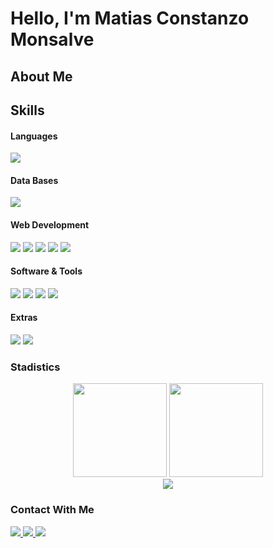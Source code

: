 <h1>Hello, I'm Matias Constanzo Monsalve</h1>

<h2>About Me</h2>

## <h2>Skills</h2>
<h4>Languages</h4>
<img src="https://img.shields.io/badge/java-%23ED8B00.svg?style=for-the-badge&logo=openjdk&logoColor=white"/>

<h4>Data Bases</h4>
<div>
  <img src="https://img.shields.io/badge/mysql-4479A1.svg?style=for-the-badge&logo=mysql&logoColor=white"/>
</div>

<h4>Web Development</h4>
<div>
  <img src="https://img.shields.io/badge/javascript-%23323330.svg?style=for-the-badge&logo=javascript&logoColor=%23F7DF1E"/>
  <img src="https://img.shields.io/badge/html5-%23E34F26.svg?style=for-the-badge&logo=html5&logoColor=white"/>
  <img src="https://img.shields.io/badge/css3-%231572B6.svg?style=for-the-badge&logo=css3&logoColor=white"/>
  <img src="https://img.shields.io/badge/express.js-%23404d59.svg?style=for-the-badge&logo=express&logoColor=%2361DAFB"/>
  <img src="https://img.shields.io/badge/node.js-6DA55F?style=for-the-badge&logo=node.js&logoColor=white"/>
</div>

<h4>Software & Tools</h4>
<div> 
  <img src="https://img.shields.io/badge/git-%23F05033.svg?style=for-the-badge&logo=git&logoColor=white"/>
  <img src="https://img.shields.io/badge/github-%23121011.svg?style=for-the-badge&logo=github&logoColor=white"/>
  <img src="https://img.shields.io/badge/Linux-FCC624?style=for-the-badge&logo=linux&logoColor=black"/>
  <img src="https://img.shields.io/badge/VS%20Code-0078d7.svg?style=for-the-badge&logo=visual-studio-code&logoColor=white"/>
</div>

<h4>Extras</h4>
<div>
  <img src="https://img.shields.io/badge/Terminal-%23121011.svg?style=for-the-badge&logo=gnu-bash&logoColor=white"/>
  <img src="https://img.shields.io/badge/markdown-%23000000.svg?style=for-the-badge&logo=markdown&logoColor=white"/>
</div>


<h3>Stadistics</h3>
<div align="center">
  <span>
    <img height="150" src="https://github-readme-stats.vercel.app/api?username=MatiasEng&show_icons=true&locale=en&count_private=true&hide_rank=true&custom_title=My%20GitHub%20Stats&disable_animations=true&theme=react&hide_border=true"/> 
    <img height="150" src="https://github-readme-streak-stats.herokuapp.com/?user=MatiasEng&theme=react&hide_border=true"/> 
  </span>
  <br> <!-- Force line break -->
  <span>
    <img src="https://github-readme-stats.vercel.app/api/top-langs?username=MatiasEng&show_icons=true&locale=en&layout=compact&theme=react&hide_border=true"/>
  </span>
</div>

<h3>Contact With Me</h3>
<div>
  <a href="https://www.instagram.com/m4ti4s_404/" target="_blank">
    <img src="https://img.shields.io/badge/Instagram-%23E4405F.svg?style=for-the-badge&logo=Instagram&logoColor=white">
  </a>
  <a href="https://www.linkedin.com/in/matiaseng/" target="_blank">
    <img src="https://img.shields.io/badge/linkedin-%230077B5.svg?style=for-the-badge&logo=linkedin&logoColor=white">
  </a>
  <a href="mailto:contact.matias22@gmail.com" target="_blank">
    <img src="https://img.shields.io/badge/Gmail-D14836?style=for-the-badge&logo=gmail&logoColor=white">
  </a>
</div>


